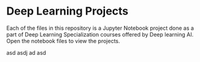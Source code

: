 # Deep Learning Projects
Each of the files in this repository is a Jupyter Notebook project done as a part of Deep Learning Specialization courses offered by Deep learning AI.
Open the notebook files to view the projects.

asd 
asdj ad
asd
